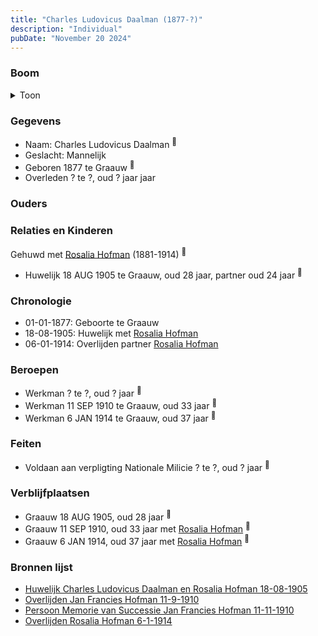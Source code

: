 ```yaml
---
title: "Charles Ludovicus Daalman (1877-?)"
description: "Individual"
pubDate: "November 20 2024"
---
```


### Boom
<details><summary>Toon</summary>

![test](https://www.plantuml.com/plantuml/svg/ZP9DJm8n48Rl_HKJENWYsHMGbH0-PL52Z35o9hFR0HgwBUbq9Hl2VtU5HV5Yl3NJT-Pvfkc0FJgVPrhmLfaTEimWmNIxTZOtScorTU0T6Ywlo7YnKP8WLIxLT3vJjlC5P9GbvFXSOa-Eh2zs9AwcfXgPuI00O6IT9FU-KUdM47Etcw4olHuqn568MtWzeLY8SylDU8DE4yCyb_P3fJd38wBEqDm0CZm7mLqhWkyXjKaZRiMZadHOATBo2DrEWacnJAptcZez2ADs6wOECTzVPNYRQxr48vUfiyo9BTNAS1_wNrQLofjbr0hXoQv-yPi0jNWqQKmQVt3RC5lCIteK_fj-3xFX2uGFOVFIShoeT3jxabAPzMaZ62wcPIvedPpY80YY26fQhJU-8AtjllGwYkgjwlKg8Ihvdu8Oa97bT_W4)
</details>

### Gegevens
- Naam: Charles Ludovicus Daalman <sup><a href="../s00427/" style="text-decoration:none" title="Huwelijk Charles Ludovicus Daalman en Rosalia Hofman 18-08-1905">:link:</a></sup>
- Geslacht: Mannelijk
- Geboren 1877 te Graauw <sup><a href="../s00427/" style="text-decoration:none" title="Huwelijk Charles Ludovicus Daalman en Rosalia Hofman 18-08-1905">:link:</a></sup>
- Overleden ? te ?, oud ? jaar jaar 

### Ouders

### Relaties en Kinderen

Gehuwd met [Rosalia Hofman](../i00254/) (1881-1914) <sup><a href="../s00427/" style="text-decoration:none" title="Huwelijk Charles Ludovicus Daalman en Rosalia Hofman 18-08-1905">:link:</a></sup>
- Huwelijk 18 AUG 1905 te Graauw, oud 28 jaar, partner oud 24 jaar <sup><a href="../s00427/" style="text-decoration:none" title="Huwelijk Charles Ludovicus Daalman en Rosalia Hofman 18-08-1905">:link:</a></sup>

### Chronologie
- 01-01-1877: Geboorte te Graauw
- 18-08-1905: Huwelijk met [Rosalia Hofman](../i00254/)
- 06-01-1914: Overlijden partner [Rosalia Hofman](../i00254/)

### Beroepen
- Werkman ? te ?, oud ? jaar <sup><a href="../s00427/" style="text-decoration:none" title="Huwelijk Charles Ludovicus Daalman en Rosalia Hofman 18-08-1905">:link:</a></sup>
- Werkman 11 SEP 1910 te Graauw, oud 33 jaar <sup><a href="../s00054/" style="text-decoration:none" title="Overlijden Jan Francies Hofman 11-9-1910">:link:</a></sup>
- Werkman 6 JAN 1914 te Graauw, oud 37 jaar <sup><a href="../s00430/" style="text-decoration:none" title="Overlijden Rosalia Hofman 6-1-1914">:link:</a></sup>

### Feiten
- Voldaan aan verpligting Nationale Milicie ? te ?, oud ? jaar <sup><a href="../s00427/" style="text-decoration:none" title="Huwelijk Charles Ludovicus Daalman en Rosalia Hofman 18-08-1905">:link:</a></sup>

### Verblijfplaatsen
- Graauw  18 AUG 1905, oud 28 jaar  <sup><a href="../s00427/" style="text-decoration:none" title="Huwelijk Charles Ludovicus Daalman en Rosalia Hofman 18-08-1905">:link:</a></sup>
- Graauw  11 SEP 1910, oud 33 jaar met [Rosalia Hofman](../i00254/) <sup><a href="../s00054/" style="text-decoration:none" title="Overlijden Jan Francies Hofman 11-9-1910">:link:</a></sup>
- Graauw  6 JAN 1914, oud 37 jaar met [Rosalia Hofman](../i00254/) <sup><a href="../s00430/" style="text-decoration:none" title="Overlijden Rosalia Hofman 6-1-1914">:link:</a></sup>

### Bronnen lijst
- [Huwelijk Charles Ludovicus Daalman en Rosalia Hofman 18-08-1905](../s00427/)
- [Overlijden Jan Francies Hofman 11-9-1910](../s00054/)
- [Persoon Memorie van Successie Jan Francies Hofman 11-11-1910](../s00429/)
- [Overlijden Rosalia Hofman 6-1-1914](../s00430/)